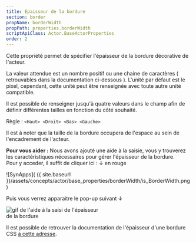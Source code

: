 ```yaml
---
title: Epaisseur de la bordure
section: border
propName: borderWidth
propPath: properties.borderWidth
scriptApiClass: Actor.BaseActorProperties
order: 2
---
```

Cette propriété permet de spécifier l'épaisseur de la bordure décorative de l'acteur.

La valeur attendue est un nombre positif ou une chaine de caractères ( retrouvables dans la documentation ci-dessous ).
L'unité par défaut est le pixel, cependant, cette unité peut être renseignée avec toute autre unité compatible.

Il est possible de renseigner jusqu'à quatre valeurs dans le champ afin de définir différentes tailles en fonction du côté souhaité.

Règle :  `<Haut> <Droit> <Bas> <Gauche>`

Il est à noter que la taille de la bordure occupera de l'espace au sein de l'encadrement de l'acteur.

**Pour vous aider :**
Nous avons ajouté une aide à la saisie, vous y trouverez les caractéristiques nécessaires pour gérer l'épaisseur de la bordure.<br>
Pour y acceder, il suffit de cliquer ici : ↓ en rouge<br>

![SynApps]( {{ site.baseurl }}/assets/concepts/actor/base_properties/borderWidth/is_BorderWidth.png)

Puis vous verrez apparaitre le pop-up suivant ↓<br>

<image src="/assets/concepts/actor/base_properties/borderWidth/Helper_BorderWidth.gif" alt="gif de l'aide à la saisi de l'épaisseur de la bordure" style="max-height: 50%; max-width: 50%;"/>

Il est possible de retrouver la documentation de l'épaisseur d'une bordure CSS [à cette adresse](https://developer.mozilla.org/fr/docs/Web/CSS/border-width).
